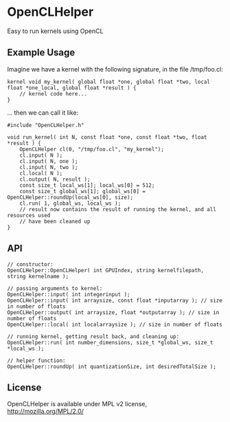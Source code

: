 OpenCLHelper
============

Easy to run kernels using OpenCL

Example Usage
-------------

Imagine we have a kernel with the following signature, in the file /tmp/foo.cl:

    kernel void my_kernel( global float *one, global float *two, local float *one_local, global float *result ) {
        // kernel code here...
    }

... then we can call it like:

    #include "OpenCLHelper.h"

    void run_kernel( int N, const float *one, const float *two, float *result ) {
        OpenCLHelper cl(0, "/tmp/foo.cl", "my_kernel");
        cl.input( N );
        cl.input( N, one );
        cl.input( N, two );
        cl.local( N );
        cl.output( N, result );
        const size_t local_ws[1]; local_ws[0] = 512;
        const size_t global_ws[1]; global_ws[0] = OpenCLHelper::roundUp(local_ws[0], size);
        cl.run( 1, global_ws, local_ws );
        // result now contains the result of running the kernel, and all resources used
        // have been cleaned up
    }

API
---

    // constructor:
    OpenCLHelper::OpenCLHelper( int GPUIndex, string kernelfilepath, string kernelname );

    // passing arguments to kernel:
    OpenCLHelper::input( int integerinput );
    OpenCLHelper::input( int arraysize, const float *inputarray ); // size in number of floats
    OpenCLHelper::output( int arraysize, float *outputarray ); // size in number of floats
    OpenCLHelper::local( int localarraysize ); // size in number of floats

    // running kernel, getting result back, and cleaning up:
    OpenCLHelper::run( int number_dimensions, size_t *global_ws, size_t *local_ws );

    // helper function:
    OpenCLHelper::roundUp( int quantizationSize, int desiredTotalSize );

License
-------

OpenCLHelper is available under MPL v2 license, http://mozilla.org/MPL/2.0/

